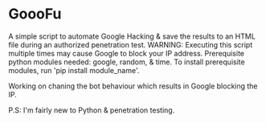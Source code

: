 # GoooFu
A simple script to automate Google Hacking & save the results to an HTML file during an authorized penetration test.
WARNING: Executing this script multiple times may cause Google to block your IP address. Prerequisite python modules needed: google, random, & time. To install prerequisite modules, run 'pip install module_name'. 

Working on chaning the bot behaviour which results in Google blocking the IP.

P.S: I'm fairly new to Python & penetration testing.
